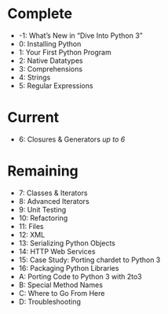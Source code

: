 # Complete
- -1: What’s New in “Dive Into Python 3”
- 0: Installing Python
- 1: Your First Python Program
- 2: Native Datatypes
- 3: Comprehensions
- 4: Strings
- 5: Regular Expressions

# Current
- 6: Closures & Generators
_up to 6_

# Remaining
- 7: Classes & Iterators
- 8: Advanced Iterators
- 9: Unit Testing
- 10: Refactoring
- 11: Files
- 12: XML
- 13: Serializing Python Objects
- 14: HTTP Web Services
- 15: Case Study: Porting chardet to Python 3
- 16: Packaging Python Libraries
- A: Porting Code to Python 3 with 2to3
- B: Special Method Names
- C: Where to Go From Here
- D: Troubleshooting
